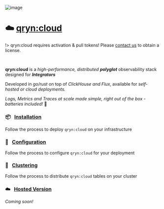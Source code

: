 ![image](https://user-images.githubusercontent.com/1423657/197589119-bb790fba-dd50-412c-92c1-033675fa980a.png ':size=200')

# ☁️ [qryn:cloud](/cloud)
<a id=cloud name=cloud></a>

!> qryn:cloud requires activation & pull tokens! Please [contact us](mailto:info@qxip.net) to obtain a license.

<br>

**qryn:cloud** is a _high-performance, distributed_ _**polyglot**_ observability stack designed for _**Integrators**_

Developed in _go/rust_ on top of _ClickHouse and Flux_, available for _self-hosted or cloud deployments._

_Logs, Metrics and Traces at scale made simple, right out of the box - batteries included!_ 🔋


### 📦 &nbsp; [Installation](/cloud/installation)
Follow the process to deploy `qryn:cloud` on your infrastructure

### 📖 &nbsp; [Configuration](/cloud/env)
Follow the process to configure `qryn:cloud` for your deployment

### 🦑 &nbsp; [Clustering](/cloud/cluster)
Follow the process to distribute `qryn:cloud` tables on your cluster

### ☁️ &nbsp; [Hosted Version](/cloud)
_Coming soon!_
